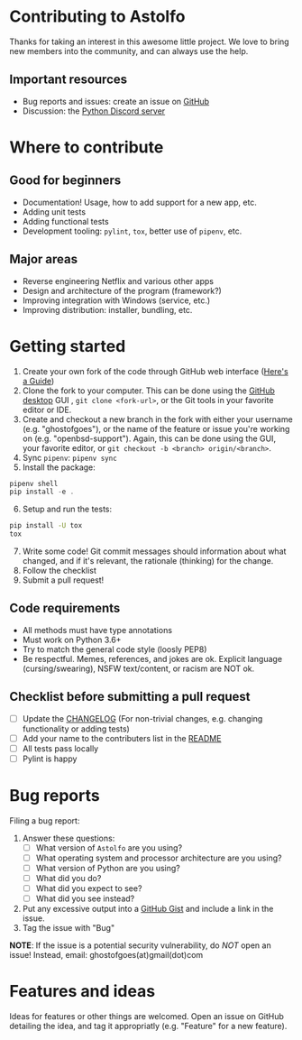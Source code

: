 # Contributing to Astolfo

Thanks for taking an interest in this awesome little project. We love
to bring new members into the community, and can always use the help.

## Important resources
* Bug reports and issues: create an issue on [GitHub](https://github.com/GhostofGoes/Astolfo/issues)
* Discussion: the [Python Discord server](https://discord.gg/python)

# Where to contribute

## Good for beginners
* Documentation! Usage, how to add support for a new app, etc.
* Adding unit tests
* Adding functional tests
* Development tooling: `pylint`, `tox`, better use of `pipenv`, etc.

## Major areas
* Reverse engineering Netflix and various other apps
* Design and architecture of the program (framework?)
* Improving integration with Windows (service, etc.)
* Improving distribution: installer, bundling, etc.

# Getting started
1. Create your own fork of the code through GitHub web interface ([Here's a Guide](https://gist.github.com/Chaser324/ce0505fbed06b947d962))
2. Clone the fork to your computer. This can be done using the
[GitHub desktop](https://desktop.github.com/) GUI , `git clone <fork-url>`,
or the Git tools in your favorite editor or IDE.
3. Create and checkout a new branch in the fork with either your username (e.g. "ghostofgoes"),
or the name of the feature or issue you're working on (e.g. "openbsd-support").
Again, this can be done using the GUI, your favorite editor, or `git checkout -b <branch> origin/<branch>`.
4. Sync `pipenv`: `pipenv sync`
5. Install the package:
```powershell
pipenv shell
pip install -e .
```
6. Setup and run the tests:
```bash
pip install -U tox
tox
```
7. Write some code! Git commit messages should information about what changed,
and if it's relevant, the rationale (thinking) for the change.
8. Follow the checklist
9. Submit a pull request!

## Code requirements
* All methods must have type annotations
* Must work on Python 3.6+
* Try to match the general code style (loosly PEP8)
* Be respectful.
Memes, references, and jokes are ok.
Explicit language (cursing/swearing), NSFW text/content, or racism are NOT ok.

## Checklist before submitting a pull request
* [ ] Update the [CHANGELOG](CHANGELOG.md) (For non-trivial changes, e.g. changing functionality or adding tests)
* [ ] Add your name to the contributers list in the [README](README.md)
* [ ] All tests pass locally
* [ ] Pylint is happy

# Bug reports
Filing a bug report:

1. Answer these questions:
    * [ ] What version of `Astolfo` are you using?
    * [ ] What operating system and processor architecture are you using?
    * [ ] What version of Python are you using?
    * [ ] What did you do?
    * [ ] What did you expect to see?
    * [ ] What did you see instead?
2. Put any excessive output into a [GitHub Gist](https://gist.github.com/) and include a link in the issue.
3. Tag the issue with "Bug"

**NOTE**: If the issue is a potential security vulnerability, do *NOT* open an issue!
Instead, email: ghostofgoes(at)gmail(dot)com

# Features and ideas
Ideas for features or other things are welcomed. Open an issue on GitHub
detailing the idea, and tag it appropriatly (e.g. "Feature" for a new feature).
